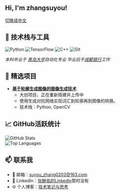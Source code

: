 ## Hi, I'm zhangsuyou!

[切换成中文](README_CN.md)

## 🔧 技术栈与工具
![Python](https://img.shields.io/badge/Python-Expert-green?logo=python)
![TensorFlow](https://img.shields.io/badge/TensorFlow-beginner-orange?logo=tensorflow)
![C++](https://img.shields.io/badge/C++-Proficient-blue?logo=c%2B%2B)
![Git](https://img.shields.io/badge/Git-beginner-orange?logo=git)

*本科毕业于 [青岛大学](https://www.qdu.edu.cn/)自动化专业*
*毕业后于[成都银行](https://www.bocd.com.cn/index.html)工作*

## 🚀 精选项目
- **[基于轮廓生成图像的图像生成技术](https://github.com/zhangsuyou/gan-image-generation)**
  - 大创项目，正在重新搭建并上传中
  - 使用生成对抗网络实现词汇到轮廓再到图像的转换。
  - 技术栈：Python, OpenCV   

## 📈 GitHub活跃统计
![GitHub Stats](https://github-readme-stats.vercel.app/api?username=zhangsuyou&show_icons=true&theme=radical)  
![Top Languages](https://github-readme-stats.vercel.app/api/top-langs/?username=zhangsuyou&layout=compact)

## 📫 联系我
- 📧 邮箱：suyou_zhang0202@163.com  
- 💼 LinkedIn：[张稣佑的LinkedIn](https://linkedin.com/in/zhangsuyou)暂时没有 
- 🌐 个人博客：[技术笔记与思考](https://zhangsuyou.github.io)
<!--
**zhangsuyou/zhangsuyou** is a ✨ _special_ ✨ repository because its `README.md` (this file) appears on your GitHub profile.

Here are some ideas to get you started:

- 🔭 I’m currently working on ...
- 🌱 I’m currently learning ...
- 👯 I’m looking to collaborate on ...
- 🤔 I’m looking for help with ...
- 💬 Ask me about ...
- 📫 How to reach me: ...
- 😄 Pronouns: ...
- ⚡ Fun fact: ...
-->
